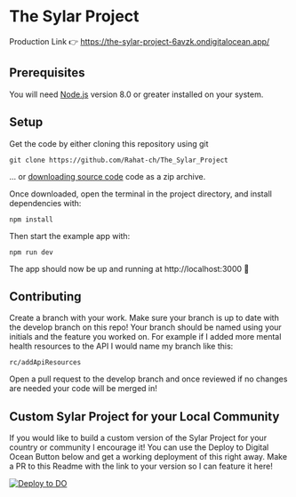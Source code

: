 # The Sylar Project

Production Link 👉 https://the-sylar-project-6avzk.ondigitalocean.app/

## Prerequisites

You will need [Node.js](https://nodejs.org) version 8.0 or greater installed on your system.

## Setup

Get the code by either cloning this repository using git

```
git clone https://github.com/Rahat-ch/The_Sylar_Project
```

... or [downloading source code](https://github.com/Rahat-ch/The_Sylar_Project/archive/main.zip) code as a zip archive.

Once downloaded, open the terminal in the project directory, and install dependencies with:

```
npm install
```

Then start the example app with:

```
npm run dev
```

The app should now be up and running at http://localhost:3000 🚀

## Contributing

Create a branch with your work. Make sure your branch is up to date with the develop branch on this repo! Your branch should be named using your initials and the feature you worked on. For example if I added more mental health resources to the API I would name my branch like this:

```
rc/addApiResources
```

Open a pull request to the develop branch and once reviewed if no changes are needed your code will be merged in!

## Custom Sylar Project for your Local Community

If you would like to build a custom version of the Sylar Project for your country or community I encourage it! You can use the Deploy to Digital Ocean Button below and get a working deployment of this right away. Make a PR to this Readme with the link to your version so I can feature it here!

[![Deploy to DO](https://mp-assets1.sfo2.digitaloceanspaces.com/deploy-to-do/do-btn-blue.svg)](https://cloud.digitalocean.com/apps/new?repo=https://github.com/Rahat-ch/{The_Sylar_Project}/tree/{main})
